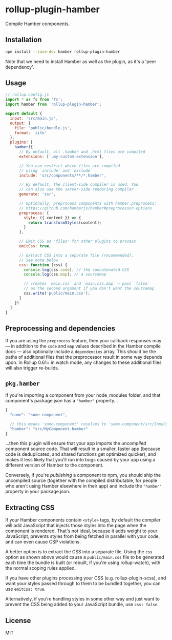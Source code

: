 # rollup-plugin-hamber

Compile Hamber components.


## Installation

```bash
npm install --save-dev hamber rollup-plugin-hamber
```

Note that we need to install Hamber as well as the plugin, as it's a 'peer dependency'.


## Usage

```js
// rollup.config.js
import * as fs from 'fs';
import hamber from 'rollup-plugin-hamber';

export default {
  input: 'src/main.js',
  output: {
    file: 'public/bundle.js',
    format: 'iife'
  },
  plugins: [
    hamber({
      // By default, all .hamber and .html files are compiled
      extensions: ['.my-custom-extension'],

      // You can restrict which files are compiled
      // using `include` and `exclude`
      include: 'src/components/**/*.hamber',

      // By default, the client-side compiler is used. You
      // can also use the server-side rendering compiler
      generate: 'ssr',

      // Optionally, preprocess components with hamber.preprocess:
      // https://github.com/hamberjs/hamber#preprocessor-options
      preprocess: {
        style: ({ content }) => {
          return transformStyles(content);
        }
      },

      // Emit CSS as "files" for other plugins to process
      emitCss: true,

      // Extract CSS into a separate file (recommended).
      // See note below
      css: function (css) {
        console.log(css.code); // the concatenated CSS
        console.log(css.map); // a sourcemap

        // creates `main.css` and `main.css.map` — pass `false`
        // as the second argument if you don't want the sourcemap
        css.write('public/main.css');
      }
    })
  ]
}
```


## Preprocessing and dependencies

If you are using the `preprocess` feature, then your callback responses may — in addition to the `code` and `map` values described in the Hamber compile docs — also optionally include a `dependencies` array. This should be the paths of additional files that the preprocessor result in some way depends upon. In Rollup 0.61+ in watch mode, any changes to these additional files will also trigger re-builds.


## `pkg.hamber`

If you're importing a component from your node_modules folder, and that component's package.json has a `"hamber"` property...

```js
{
  "name": "some-component",

  // this means 'some-component' resolves to 'some-component/src/SomeComponent.hamber'
  "hamber": "src/MyComponent.hamber"
}
```

...then this plugin will ensure that your app imports the *uncompiled* component source code. That will result in a smaller, faster app (because code is deduplicated, and shared functions get optimized quicker), and makes it less likely that you'll run into bugs caused by your app using a different version of Hamber to the component.

Conversely, if you're *publishing* a component to npm, you should ship the uncompiled source (together with the compiled distributable, for people who aren't using Hamber elsewhere in their app) and include the `"hamber"` property in your package.json.


## Extracting CSS

If your Hamber components contain `<style>` tags, by default the compiler will add JavaScript that injects those styles into the page when the component is rendered. That's not ideal, because it adds weight to your JavaScript, prevents styles from being fetched in parallel with your code, and can even cause CSP violations.

A better option is to extract the CSS into a separate file. Using the `css` option as shown above would cause a `public/main.css` file to be generated each time the bundle is built (or rebuilt, if you're using rollup-watch), with the normal scoping rules applied.

If you have other plugins processing your CSS (e.g. rollup-plugin-scss), and want your styles passed through to them to be bundled together, you can use `emitCss: true`.

Alternatively, if you're handling styles in some other way and just want to prevent the CSS being added to your JavaScript bundle, use `css: false`.


## License

MIT
